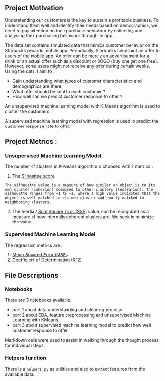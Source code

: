 ## Project Motivation<a name="motivation"></a>

Understanding our customers is the key to sustain a profitable business. To understand them well and identify their needs based on demographics, we need to pay attention on their purchase behaviour by collecting and analysing their purchasing behaviour through an app.

The data set contains simulated data that mimics customer behavior on the Starbucks rewards mobile app. Periodically, Starbucks sends out an offer to users of the mobile app. An offer can be merely an advertisement for a drink or an actual offer such as a discount or BOGO (buy one get one free). However, some users might not receive any offer during certain weeks.
Using the data, I aim to :
- Gain understanding what types of customer characteristics and demographics are there.
- What offer should be sent to each customer ?
- How well can we predict customer response to offer ?

An unsupervised machine learning model with K-Means algorithm is used to cluster the customers. 

A supervised machine learning model with regression is used to predict the customer response rate to offer. 

## Project Metrics :

### Unsupervised Machine Learning Model
The number of clusters in K-Means algorithm is choosed with 2 metrics :
1. The [Silhouttee score](https://en.wikipedia.org/wiki/Silhouette_(clustering))
```
The silhouette value is a measure of how similar an object is to its own cluster (cohesion) compared to other clusters (separation). The silhouette ranges from −1 to +1, where a high value indicates that the object is well matched to its own cluster and poorly matched to neighboring clusters.
```

2. The Inertia / [Sum Square Error (SSE)](https://en.wikipedia.org/wiki/Residual_sum_of_squares) value, can be recognized as a measure of how internally coherent clusters are. We seek to minimize the value.

### Supervised Machine Learning Model
The regression metrics are :
1. [Mean Squared Error (MSE)](https://en.wikipedia.org/wiki/Mean_squared_error):
2. [Coefficient of Determination (R^2)](https://en.wikipedia.org/wiki/Coefficient_of_determination)

## File Descriptions <a name="files"></a>

### Notebooks
There  are 3 notebooks available:
- part 1 about data understanding and cleaning process
- part 2 about EDA, feature preprocessing and unsupervised Machine Learning with KMeans.
- part 3 about supervised machine learning model to predict how well customer response to offer

Markdown cells were used to assist in walking through the thought process for individual steps.

### Helpers function
There is a `helpers.py` as utilities and also to extract features from the available data.
